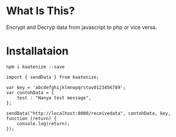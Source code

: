 # What Is This?

Encrypt and Decryp data from javascript to php or vice versa.

# Installataion

`npm i kaatenize --save`

```
import { sendData } from kaatenize;

var key = 'abcdefghijklmnopqrstuv0123456789';
var contohData = {
    test : "Hanya test message",
};

sendData("http://localhost:8000/receivedata", contohData, key, function (return) {
	console.log(return);
});
```
